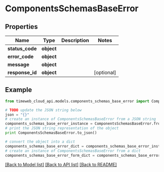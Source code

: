 # ComponentsSchemasBaseError


## Properties
Name | Type | Description | Notes
------------ | ------------- | ------------- | -------------
**status_code** | **object** |  | 
**error_code** | **object** |  | 
**message** | **object** |  | 
**response_id** | **object** |  | [optional] 

## Example

```python
from timeweb_cloud_api.models.components_schemas_base_error import ComponentsSchemasBaseError

# TODO update the JSON string below
json = "{}"
# create an instance of ComponentsSchemasBaseError from a JSON string
components_schemas_base_error_instance = ComponentsSchemasBaseError.from_json(json)
# print the JSON string representation of the object
print ComponentsSchemasBaseError.to_json()

# convert the object into a dict
components_schemas_base_error_dict = components_schemas_base_error_instance.to_dict()
# create an instance of ComponentsSchemasBaseError from a dict
components_schemas_base_error_form_dict = components_schemas_base_error.from_dict(components_schemas_base_error_dict)
```
[[Back to Model list]](../README.md#documentation-for-models) [[Back to API list]](../README.md#documentation-for-api-endpoints) [[Back to README]](../README.md)


